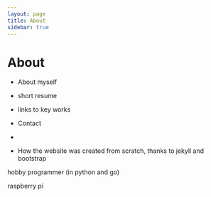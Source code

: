```yaml
---
layout: page
title: About
sidebar: true
---
```


# About

- About myself
- short resume
- links to key works
- Contact
- 

- How the website was created from scratch, thanks to jekyll and bootstrap

hobby programmer (in python and go)

raspberry pi

